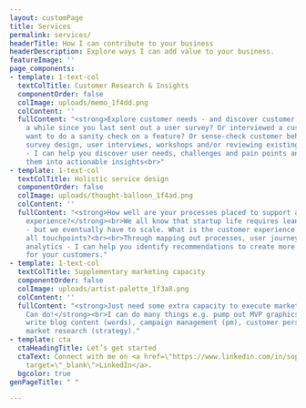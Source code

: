```yaml
---
layout: customPage
title: Services
permalink: services/
headerTitle: How I can contribute to your business
headerDescription: Explore ways I can add value to your business.
featureImage: ''
page_components:
- template: 1-text-col
  textColTitle: Customer Research & Insights
  componentOrder: false
  colImage: uploads/memo_1f4dd.png
  colContent: ''
  fullContent: "<strong>Explore customer needs - and discover customer insights.</strong><br><br>Been
    a while since you last sent out a user survey? Or interviewed a customer? Just
    want to do a sanity check on a feature? Or sense-check customer behaviours?<br><br>Through
    survey design, user interviews, workshops and/or reviewing existing artefacts
    - I can help you discover user needs, challenges and pain points and translate
    them into actionable insights<br>"
- template: 1-text-col
  textColTitle: Holistic service design
  componentOrder: false
  colImage: uploads/thought-balloon_1f4ad.png
  colContent: ''
  fullContent: "<strong>How well are your processes placed to support a great customer
    experience?</strong><br>We all know that startup life requires lean ways of working
    - but we eventually have to scale. What is the customer experience like, across
    all touchpoints?<br><br>Through mapping out processes, user journeys, and reviewing
    analytics - I can help you identify recommendations to create more enjoyable experiences
    for your customers."
- template: 1-text-col
  textColTitle: Supplementary marketing capacity
  componentOrder: false
  colImage: uploads/artist-palette_1f3a8.png
  colContent: ''
  fullContent: "<strong>Just need some extra capacity to execute marketing stuff?
    Can do!</strong><br>I can do many things e.g. pump out MVP graphics (visual),
    write blog content (words), campaign management (pm), customer personas (ux),
    market research (strategy)."
- template: cta
  ctaHeadingTitle: Let’s get started
  ctaText: Connect with me on <a href=\"https://www.linkedin.com/in/sophee/\" title=\"\"
    target=\"_blank\">LinkedIn</a>.
  bgcolor: true
genPageTitle: " "

---
```

